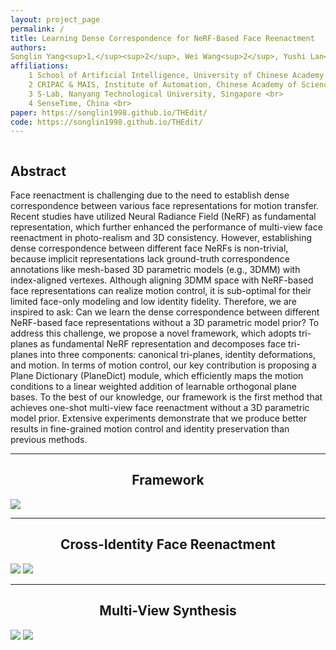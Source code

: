 ```yaml
---
layout: project_page
permalink: /
title: Learning Dense Correspondence for NeRF-Based Face Reenactment
authors:
Songlin Yang<sup>1,</sup><sup>2</sup>, Wei Wang<sup>2</sup>, Yushi Lan<sup>3</sup>, Xiangyu Fan<sup>4</sup>, Bo Peng<sup>2</sup>, Lei Yang<sup>4</sup>, Jing Dong<sup>2</sup>
affiliations:
    1 School of Artificial Intelligence, University of Chinese Academy of Sciences, China <br>
    2 CRIPAC & MAIS, Institute of Automation, Chinese Academy of Sciences, China <br>
    3 S-Lab, Nanyang Technological University, Singapore <br>
    4 SenseTime, China <br>
paper: https://songlin1998.github.io/THEdit/
code: https://songlin1998.github.io/THEdit/
---
```


<div class="columns is-centered has-text-centered">
    <div class="column is-four-fifths">
        <h2>Abstract</h2>
        <div class="content has-text-justified">
Face reenactment is challenging due to the need to establish dense correspondence between various face representations for motion transfer. Recent studies have utilized Neural Radiance Field (NeRF) as fundamental representation, which further enhanced the performance of multi-view face reenactment in photo-realism and 3D consistency. However, establishing dense correspondence between different face NeRFs is non-trivial, because implicit representations lack ground-truth correspondence annotations like mesh-based 3D parametric models (e.g., 3DMM) with index-aligned vertexes. Although aligning 3DMM space with NeRF-based face representations can realize motion control, it is sub-optimal for their limited face-only modeling and low identity fidelity. Therefore, we are inspired to ask: Can we learn the dense correspondence between different NeRF-based face representations without a 3D parametric model prior? To address this challenge, we propose a novel framework, which adopts tri-planes as fundamental NeRF representation and decomposes face tri-planes into three components: canonical tri-planes, identity deformations, and motion. In terms of motion control, our key contribution is proposing a Plane Dictionary (PlaneDict) module, which efficiently maps the motion conditions to a linear weighted addition of learnable orthogonal plane bases. To the best of our knowledge, our framework is the first method that achieves one-shot multi-view face reenactment without a 3D parametric model prior. Extensive experiments demonstrate that we produce better results in fine-grained motion control and identity preservation than previous methods.
        </div>
    </div>
</div>

---

## <center> Framework
![](/static/image/pipeline.png)

---

## <center> Cross-Identity Face Reenactment
![](/static/image/demo_0.gif)
![](/static/image/demo_1.gif)

---

## <center> Multi-View Synthesis
![](/static/image/demo_2.gif)
![](/static/image/demo_3.gif)
